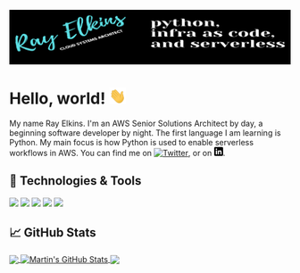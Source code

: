 <!-- More info, tips and tricks for making GitHub Profile README can be found in my article at https://towardsdatascience.com/build-a-stunning-readme-for-your-github-profile-9b80434fe5d7 -->

![Header](https://github.com/rayelkins/rayelkins/blob/master/readme_header.png "Header")

# Hello, world! <img src="https://github.com/rayelkins/rayelkins/blob/master/wave.gif" width="30px">

My name Ray Elkins. I'm an AWS Senior Solutions Architect by day, a beginning software developer by night. The first language I am learning is Python. My main focus is how Python is used to enable serverless workflows in AWS. You can find me on [![Twitter][1.2]][1],  or on [![LinkedIn][3.2]][3].

## 🔧 Technologies & Tools
![](https://img.shields.io/badge/OS-Linux-informational?style=flat&logo=Linux&logoColor=white&color=2bbc8a)
![](https://img.shields.io/badge/Editor-Visual_Studio_Code-informational?style=flat&logo=visual-studio-code&logoColor=white&color=2bbc8a)
![](https://img.shields.io/badge/Code-Python-informational?style=flat&logo=python&logoColor=white&color=2bbc8a)
![](https://img.shields.io/badge/Shell-Bash-informational?style=flat&logo=gnu-bash&logoColor=white&color=2bbc8a)
![](https://img.shields.io/badge/Cloud-Amazon_Web_Services-informational?style=flat&logo=amazon-aws&logoColor=white&color=2bbc8a)

## &#x1f4c8; GitHub Stats

<a href="https://github.com/rayelkins/rayelkins">
  <img align="center" src="https://github-readme-stats.vercel.app/api/top-langs/?username=rayelkins&title_color=ffffff&text_color=c9cacc&icon_color=2bbc8a&bg_color=1d1f21&langs_count=3" />
</a>

<a href="https://github.com/rayelkins/rayelkins">
  <img align="center" src="https://github-readme-stats.vercel.app/api?username=rayelkins&show_icons=true&line_height=27&count_private=true&title_color=ffffff&text_color=c9cacc&icon_color=2bbc8a&bg_color=1d1f21" alt="Martin's GitHub Stats" />
</a>
<a href="https://github.com/rayelkins/Lambda-Boto3-Examples">
  <img align="center" src="https://github-readme-stats.vercel.app/api/pin/?username=rayelkins&repo=Lambda-Boto3-Examples&title_color=ffffff&text_color=c9cacc&icon_color=2bbc8a&bg_color=1d1f21" />
</a>  

<!-- links to social media icons -->

<!-- icons with padding -->

[1.1]: http://i.imgur.com/tXSoThF.png (twitter icon with padding)
[2.1]: http://i.imgur.com/0o48UoR.png (github icon with padding)

<!-- icons without padding -->

[1.2]: http://i.imgur.com/wWzX9uB.png (twitter icon without padding)
[2.2]: http://i.imgur.com/9I6NRUm.png (github icon without padding)
[3.2]: https://github.com/rayelkins/rayelkins/blob/master/linkedin-3-16.png (LinkedIn icon without padding)


<!-- links to your social media accounts -->

[1]: https://twitter.com/whoisrayelkins
[2]: https://github.com/rayelkins
[3]: https://www.linkedin.com/in/ray-elkins/


<!-- Resources -->
<!-- Icons: https://simpleicons.org/ -->
<!-- GitHub Stats: https://github.com/anuraghazra/github-readme-stats -->
<!-- Emojis: https://emojipedia.org/emoji/ -->
<!-- HTML Emojis: https://www.fileformat.info/index.htm -->
<!-- Shields: https://shields.io/ -->
<!-- Awesome GitHub Profile README: https://github.com/abhisheknaiidu/awesome-github-profile-readme -->